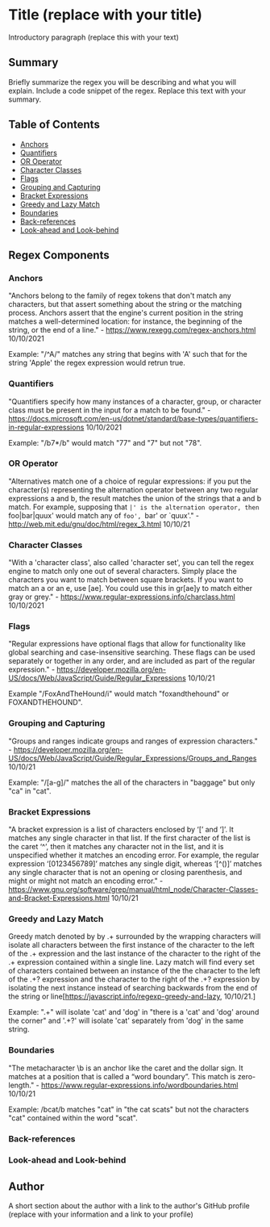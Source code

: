 # Title (replace with your title)

Introductory paragraph (replace this with your text)

## Summary

Briefly summarize the regex you will be describing and what you will explain. Include a code snippet of the regex. Replace this text with your summary.

## Table of Contents

- [Anchors](#anchors)
- [Quantifiers](#quantifiers)
- [OR Operator](#or-operator)
- [Character Classes](#character-classes)
- [Flags](#flags)
- [Grouping and Capturing](#grouping-and-capturing)
- [Bracket Expressions](#bracket-expressions)
- [Greedy and Lazy Match](#greedy-and-lazy-match)
- [Boundaries](#boundaries)
- [Back-references](#back-references)
- [Look-ahead and Look-behind](#look-ahead-and-look-behind)

## Regex Components

### Anchors

"Anchors belong to the family of regex tokens that don't match any characters, but that assert something about the string or the matching process. Anchors assert that the engine's current position in the string matches a well-determined location: for instance, the beginning of the string, or the end of a line." - https://www.rexegg.com/regex-anchors.html 10/10/2021

Example: "/^A/" matches any string that begins with 'A' such that for the string 'Apple' the regex expression would retrun true.

### Quantifiers

"Quantifiers specify how many instances of a character, group, or character class must be present in the input for a match to be found." - https://docs.microsoft.com/en-us/dotnet/standard/base-types/quantifiers-in-regular-expressions 10/10/2021

Example: "/b7\*/b" would match "77" and "7" but not "78".

### OR Operator

"Alternatives match one of a choice of regular expressions: if you put the character(s) representing the alternation operator between any two regular expressions a and b, the result matches the union of the strings that a and b match. For example, supposing that `|' is the alternation operator, then `foo|bar|quux' would match any of `foo', `bar' or `quux'." - http://web.mit.edu/gnu/doc/html/regex_3.html 10/10/21

### Character Classes

"With a 'character class', also called 'character set', you can tell the regex engine to match only one out of several characters. Simply place the characters you want to match between square brackets. If you want to match an a or an e, use [ae]. You could use this in gr[ae]y to match either gray or grey." - https://www.regular-expressions.info/charclass.html 10/10/2021

### Flags

"Regular expressions have optional flags that allow for functionality like global searching and case-insensitive searching. These flags can be used separately or together in any order, and are included as part of the regular expression." - https://developer.mozilla.org/en-US/docs/Web/JavaScript/Guide/Regular_Expressions 10/10/21

Example "/FoxAndTheHound/i" would match "foxandthehound" or FOXANDTHEHOUND".

### Grouping and Capturing

"Groups and ranges indicate groups and ranges of expression characters." - https://developer.mozilla.org/en-US/docs/Web/JavaScript/Guide/Regular_Expressions/Groups_and_Ranges 10/10/21

Example: "/[a-g]/" matches the all of the characters in "baggage" but only "ca" in "cat".

### Bracket Expressions

"A bracket expression is a list of characters enclosed by ‘[’ and ‘]’. It matches any single character in that list. If the first character of the list is the caret ‘^’, then it matches any character not in the list, and it is unspecified whether it matches an encoding error. For example, the regular expression ‘[0123456789]’ matches any single digit, whereas ‘[^()]’ matches any single character that is not an opening or closing parenthesis, and might or might not match an encoding error." - https://www.gnu.org/software/grep/manual/html_node/Character-Classes-and-Bracket-Expressions.html 10/10/21

### Greedy and Lazy Match

Greedy match denoted by by .+ surrounded by the wrapping characters will isolate all characters between the first instance of the character to the left of the .+ expression and the last instance of the character to the right of the .+ expression contained within a single line. Lazy match will find every set of characters contained between an instance of the the character to the left of the .+? expression and the character to the right of the .+? expression by isolating the next instance instead of searching backwards from the end of the string or line[https://javascript.info/regexp-greedy-and-lazy, 10/10/21.]

Example: ".+" will isolate 'cat' and 'dog' in "there is a 'cat' and 'dog' around the corner" and '.+?' will isolate 'cat' separately from 'dog' in the same string.

### Boundaries

"The metacharacter \b is an anchor like the caret and the dollar sign. It matches at a position that is called a “word boundary”. This match is zero-length." - https://www.regular-expressions.info/wordboundaries.html 10/10/21

Example: /bcat/b matches "cat" in "the cat scats" but not the characters "cat" contained within the word "scat".

### Back-references

### Look-ahead and Look-behind

## Author

A short section about the author with a link to the author's GitHub profile (replace with your information and a link to your profile)
